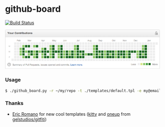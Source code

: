 # github-board
[![Build Status](https://travis-ci.org/bayandin/github-board.png)](https://travis-ci.org/bayandin/github-board)

![Default](templates/default.png)

### Usage
```bash
$ ./github_board.py -r ~/my/repo -t ./templates/default.tpl -e my@email.com -a center
```

### Thanks
* [Eric Romano](https://github.com/gelstudios) for new cool templates ([kitty](templates/kitty.png) and [oneup](templates/oneup.png) from [gelstudios/gitfiti](https://github.com/gelstudios/gitfiti))
